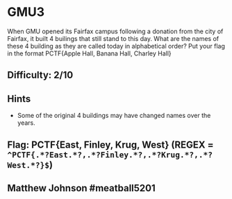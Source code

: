 # GMU3
When GMU opened its Fairfax campus following a donation from the city of Fairfax, it built 4 builings that still stand to this day. What are the names of these 4 building as they are called today in alphabetical order? Put your flag in the format PCTF{Apple Hall, Banana Hall, Charley Hall}

## Difficulty: 2/10
## Hints
- Some of the original 4 buildings may have changed names over the years.
## Flag: PCTF{East, Finley, Krug, West} (REGEX = `^PCTF{.*?East.*?,.*?Finley.*?,.*?Krug.*?,.*?West.*?}$`)
## Matthew Johnson #meatball5201